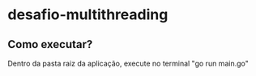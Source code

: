 # desafio-multithreading

## Como executar?
Dentro da pasta raiz da aplicação, execute no terminal "go run main.go"

